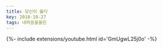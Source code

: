 ```yaml
---
title: 당신이 옳다
key: 2018-10-27
tags: 내마음을울린
---
```


<div>{%- include extensions/youtube.html id='GmUgwL25j0o' -%}</div>
